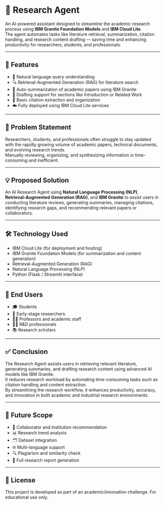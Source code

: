 # 🧠 Research Agent

An AI-powered assistant designed to streamline the academic research process using **IBM Granite Foundation Models** and **IBM Cloud Lite**.  
The agent automates tasks like literature retrieval, summarization, citation handling, and research content drafting — saving time and enhancing productivity for researchers, students, and professionals.

---

## 🚀 Features

- 🧠 Natural language query understanding
- 🔍 Retrieval-Augmented Generation (RAG) for literature search
- 📄 Auto-summarization of academic papers using IBM Granite
- 📝 Drafting support for sections like Introduction or Related Work
- 🔗 Basic citation extraction and organization
- ☁️ Fully deployed using IBM Cloud Lite services

---

## 📌 Problem Statement

Researchers, students, and professionals often struggle to stay updated with the rapidly growing volume of academic papers, technical documents, and evolving research trends.  
Manually reviewing, organizing, and synthesizing information is time-consuming and inefficient.

---

## 💡 Proposed Solution

An AI Research Agent using **Natural Language Processing (NLP)**, **Retrieval-Augmented Generation (RAG)**, and **IBM Granite** to assist users in conducting literature reviews, generating summaries, managing citations, identifying research gaps, and recommending relevant papers or collaborators.

---

## 🛠️ Technology Used

- IBM Cloud Lite (for deployment and hosting)
- IBM Granite Foundation Models (for summarization and content generation)
- Retrieval-Augmented Generation (RAG)
- Natural Language Processing (NLP)
- Python (Flask / Streamlit interface)

---

## 👥 End Users

- 🎓 Students  
- 🧪 Early-stage researchers  
- 🧑‍🏫 Professors and academic staff  
- 🧑‍🔬 R&D professionals  
- 📚 Research scholars

---

## ✅ Conclusion

The Research Agent assists users in retrieving relevant literature, generating summaries, and drafting research content using advanced AI models like IBM Granite.  
It reduces research workload by automating time-consuming tasks such as citation handling and content extraction.  
By streamlining the research workflow, it enhances productivity, accuracy, and innovation in both academic and industrial research environments.

---

## 🔮 Future Scope

- 🤝 Collaborator and institution recommendation  
- 📊 Research trend analysis  
- 🗂️ Dataset integration  
- 🌐 Multi-language support  
- 🔍 Plagiarism and similarity check  
- 📄 Full research report generation

---

## 📎 License

This project is developed as part of an academic/innovation challenge. For educational use only.
